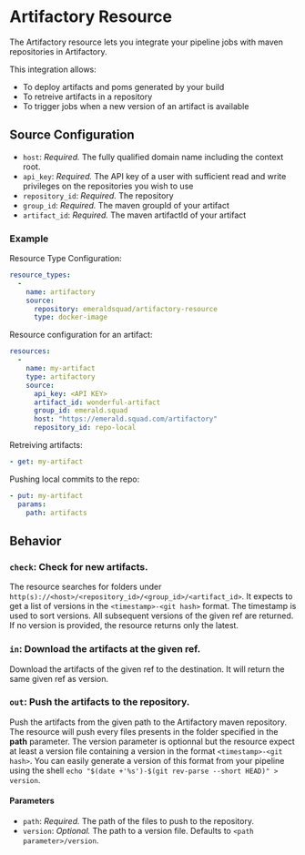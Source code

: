 # Artifactory Resource
The Artifactory resource lets you integrate your pipeline jobs with maven repositories in Artifactory.

This integration allows:

- To deploy artifacts and poms generated by your build
- To retreive artifacts in a repository
- To trigger jobs when a new version of an artifact is available
## Source Configuration
* `host`: *Required.* The fully qualified domain name including the context root.
* `api_key`: *Required.* The API key of a user with sufficient read and write privileges on the repositories you wish to use
* `repository_id`: *Required.* The repository 
* `group_id`: *Required.* The maven groupId of your artifact
* `artifact_id`: *Required.* The maven artifactId of your artifact
### Example
Resource Type Configuration:
``` yaml
resource_types: 
  - 
    name: artifactory
    source: 
      repository: emeraldsquad/artifactory-resource
      type: docker-image
```
Resource configuration for an artifact:
``` yaml
resources: 
  - 
    name: my-artifact
    type: artifactory
    source: 
      api_key: <API KEY>
      artifact_id: wonderful-artifact
      group_id: emerald.squad
      host: "https://emerald.squad.com/artifactory"
      repository_id: repo-local
```
Retreiving artifacts:

``` yaml
- get: my-artifact
```
Pushing local commits to the repo:
``` yaml
- put: my-artifact
  params:
    path: artifacts
```
## Behavior
### `check`: Check for new artifacts.
The resource searches for folders under `http(s)://<host>/<repository_id>/<group_id>/<artifact_id>`. It expects to get a list of versions in the `<timestamp>-<git hash>` format. The timestamp is used to sort versions. All subsequent versions of the given ref are returned. If no version is provided, the resource returns only the latest.
### `in`: Download the artifacts at the given ref.
Download the artifacts of the given ref to the destination. It will return the same given ref as version.
### `out`: Push the artifacts to the repository.
Push the artifacts from the given path to the Artifactory maven repository. The resource will push every files presents in the folder specified in the **path** parameter. The version parameter is optionnal but the resource expect at least a version file containing a version in the format `<timestamp>-<git hash>`. You can easily generate a version of this format from your pipeline using the shell `echo "$(date +'%s')-$(git rev-parse --short HEAD)" > version`.
#### Parameters
* `path`: *Required.* The path of the files to push to the repository.
* `version`: *Optional.* The path to a version file. Defaults to `<path parameter>/version`.